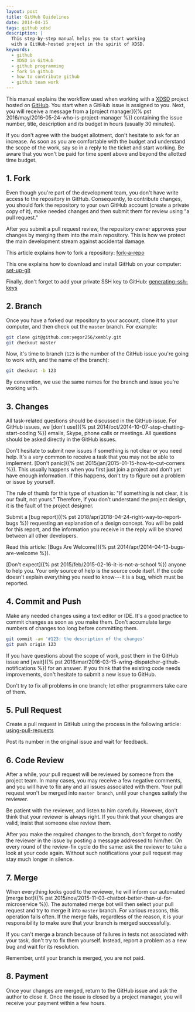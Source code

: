 ```yaml
---
layout: post
title: GitHub Guidelines
date: 2014-04-15
tags: github xdsd
description: |
  This step-by-step manual helps you to start working
  with a GitHub-hosted project in the spirit of XDSD.
keywords:
  - github
  - XDSD in GitHub
  - github programming
  - fork in github
  - how to contribute github
  - github team work
---
```


This manual explains the workflow used when working with a [XDSD](https://www.xdsd.org)
project hosted
on [GitHub](https://www.github.com). You start when a GitHub issue is
assigned to you. Next, you will receive a message from a
[project manager]({% pst 2016/may/2016-05-24-who-is-project-manager %})
containing the issue number, title, description and its budget in hours (usually
30 minutes).

If you don't agree with the budget allotment, don't hesitate to ask for an
increase. As soon as you are comfortable with the budget and understand the
scope of the work, say so in a reply to the ticket and start working. Be aware
that you won't be paid for time spent above and beyond the allotted time budget.

<!--more-->

## 1. Fork

Even though you're part of the development team, you don't have write access to
the repository in GitHub. Consequently, to contribute changes, you should fork
the repository to your own GitHub account (create a private copy of it), make
needed changes and then submit them for review using "a pull request."

After you submit a pull request review, the repository owner approves your
changes by merging them into the main repository. This is how we protect the
main development stream against accidental damage.

This article explains how to fork a repository:
[fork-a-repo](https://help.github.com/articles/fork-a-repo)

This one explains how to download and install GitHub on your computer:
[set-up-git](https://help.github.com/articles/set-up-git)

Finally, don't forget to add your private SSH key to GitHub:
[generating-ssh-keys](https://help.github.com/articles/generating-ssh-keys)

## 2. Branch

Once you have a forked our repository to your account, clone it to your
computer, and then check out the `master` branch. For example:

```bash
git clone git@github.com:yegor256/xembly.git
git checkout master
```

Now, it's time to branch (`123` is the number of the GitHub issue you're going
to work with, and the name of the branch):

```bash
git checkout -b 123
```

By convention, we use the same names for the branch and issue you're working
with.

## 3. Changes

All task-related questions should be discussed in the GitHub issue. For GitHub
issues, we [don't use]({% pst 2014/oct/2014-10-07-stop-chatting-start-coding %})
emails, Skype, phone calls or meetings. All questions
should be asked directly in the GitHub issues.

Don't hesitate to submit new issues if something is not clear or you need help.
It's a very common to receive a task that you may not be able to implement.
[Don't panic]({% pst 2015/jan/2015-01-15-how-to-cut-corners %}).
This usually happens when you first just join a project and don't
yet have enough information. If this happens, don't try to figure out a problem
or issue by yourself.

The rule of thumb for this type of situation is: "If something is not clear, it
is our fault, not yours." Therefore, if you don’t understand the project design,
it is the fault of the project designer.

Submit a [bug report]({% pst 2018/apr/2018-04-24-right-way-to-report-bugs %})
requesting an explanation of a design concept. You will be
paid for this report, and the information you receive in the reply will be
shared between all other developers.

Read this article: [Bugs Are Welcome]({% pst 2014/apr/2014-04-13-bugs-are-welcome %}).

[Don't expect]({% pst 2015/feb/2015-02-16-it-is-not-a-school %})
anyone to help you. Your only source of help is the source code
itself. If the code doesn't explain everything  you need to know---it is a
bug, which must be reported.

## 4. Commit and Push

Make any needed changes using a text editor or IDE. It's a good practice to
commit changes as soon as you make them. Don't accumulate large numbers of
changes too long before committing them.

```bash
git commit -am '#123: the description of the changes'
git push origin 123
```

If you have questions about the scope of work, post them in the GitHub issue and
[wait]({% pst 2016/mar/2016-03-15-wring-dispatcher-github-notifications %})
for an answer. If you think that the existing code needs improvements,
don't hesitate to submit a new issue to GitHub.

Don't try to fix all problems in one branch; let other programmers take care of
them.

## 5. Pull Request

Create a pull request in GitHub using the process in the following article:
[using-pull-requests](https://help.github.com/articles/using-pull-requests)

Post its number in the original issue and wait for feedback.

## 6. Code Review

After a while, your pull request will be reviewed by someone from the project
team. In many cases, you may receive a few negative comments, and you will have
to fix any and all issues associated with them. Your pull request won't be
merged into `master branch`, until your changes satisfy the reviewer.

Be patient with the reviewer, and listen to him carefully. However, don't think
that your reviewer is always right. If you think that your changes are valid,
insist that someone else review them.

After you make the required changes to the branch, don't forget
to notify the reviewer in the issue by posting a message addressed to him/her.
On every round of the review-fix cycle do the same: ask the reviewer to 
take a look at your code again. Without such notifications your pull request
may stay much longer in silence.

## 7. Merge

When everything looks good to the reviewer, he will inform our automated
[merge bot]({% pst 2015/nov/2015-11-03-chatbot-better-than-ui-for-microservice %}).
The automated merge bot will then select your pull request and try to merge
it into `master` branch. For various reasons, this operation fails often. If the
merge fails, regardless of the reason, it is your responsibility to make sure
that your branch is merged successfully.

If you can't merge a branch because of failures in tests not associated with
your task, don't try to fix them yourself. Instead, report a problem as a new
bug and wait for its resolution.

Remember, until your branch is merged, you are not paid.

## 8. Payment

Once your changes are merged, return to the GitHub issue and ask the author to
close it. Once the issue is closed by a project manager, you will receive your
payment within a few hours.

